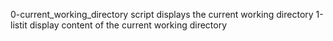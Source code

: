 0-current_working_directory script displays the current working directory
1-listit display content of the current working directory
